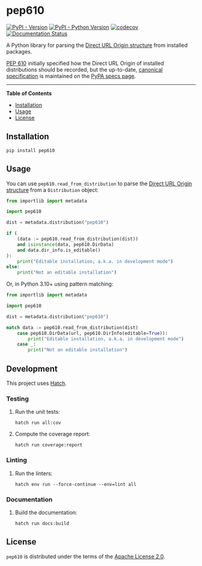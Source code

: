 # pep610

[![PyPI - Version](https://img.shields.io/pypi/v/pep610.svg)](https://pypi.org/project/pep610)
[![PyPI - Python Version](https://img.shields.io/pypi/pyversions/pep610.svg)](https://pypi.org/project/pep610)
[![codecov](https://codecov.io/gh/edgarrmondragon/pep610/graph/badge.svg?token=6W1M6P9LYI)](https://codecov.io/gh/edgarrmondragon/pep610)
[![Documentation Status](https://readthedocs.org/projects/pep610/badge/?version=latest)](https://pep610.readthedocs.io/en/stable)

A Python library for parsing the [Direct URL Origin structure][pep610-structure] from installed packages.

[PEP 610][pep610] initially specified how the Direct URL Origin of installed distributions should be recorded, but the up-to-date, [canonical specification][pep610-pypa] is maintained on the [PyPA specs page][pypa-specs].

-----

**Table of Contents**

- [Installation](#installation)
- [Usage](#usage)
- [License](#license)

## Installation

```console
pip install pep610
```

## Usage

You can use `pep610.read_from_distribution` to parse the [Direct URL Origin structure][pep610-structure] from a `Distribution` object:

```python
from importlib import metadata

import pep610

dist = metadata.distribution("pep610")

if (
    (data := pep610.read_from_distribution(dist))
    and isinstance(data, pep610.DirData)
    and data.dir_info.is_editable()
):
    print("Editable installation, a.k.a. in development mode")
else:
    print("Not an editable installation")
```

Or, in Python 3.10+ using pattern matching:

```python
from importlib import metadata

import pep610

dist = metadata.distribution("pep610")

match data := pep610.read_from_distribution(dist)
    case pep610.DirData(url, pep610.DirInfo(editable=True)):
        print("Editable installation, a.k.a. in development mode")
    case _:
        print("Not an editable installation")
```

## Development

This project uses [Hatch][hatch].

### Testing

1. Run the unit tests:

   ```shell
   hatch run all:cov
   ```

2. Compute the coverage report:

   ```shell
   hatch run coverage:report
   ```

### Linting

1. Run the linters:

   ```shell
   hatch env run --force-continue --env=lint all
   ```

### Documentation

1. Build the documentation:

   ```shell
   hatch run docs:build
   ```

## License

`pep610` is distributed under the terms of the [Apache License 2.0](LICENSE).

[pep610]: https://www.python.org/dev/peps/pep-0610/
[pep610-pypa]: https://packaging.python.org/en/latest/specifications/direct-url/#direct-url
[pep610-structure]: https://packaging.python.org/en/latest/specifications/direct-url-data-structure/
[pypa-specs]: https://packaging.python.org/en/latest/specifications/
[hatch]: https://hatch.pypa.io/
